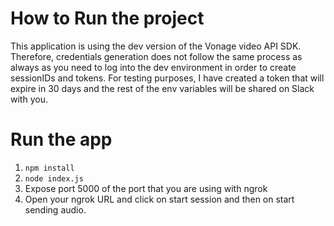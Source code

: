 # How to Run the project

This application is using the dev version of the Vonage video API SDK. Therefore, credentials generation does not follow the same process as always as you need to log into the dev environment in order to create sessionIDs and tokens. For testing purposes, I have created a token that will expire in 30 days and the rest of the env variables will be shared on Slack with you.

# Run the app

1. `npm install`
2. `node index.js`
3. Expose port 5000 of the port that you are using with ngrok
4. Open your ngrok URL and click on start session and then on start sending audio.
